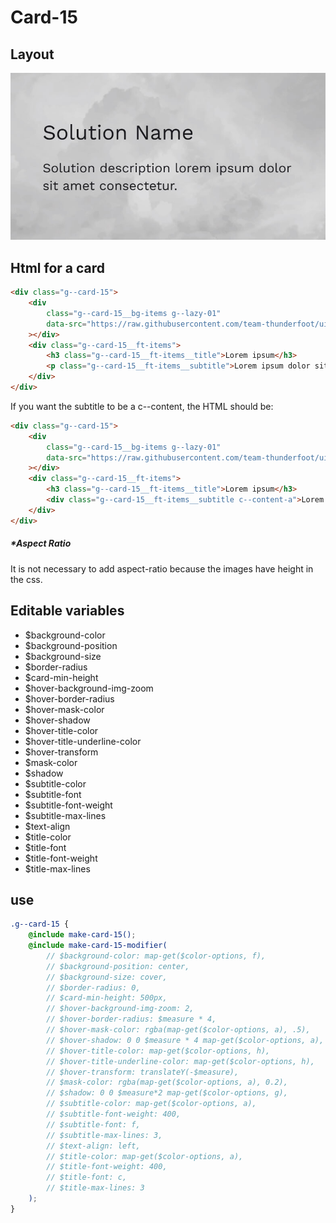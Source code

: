 # Card-15

## Layout

![alt text][card-15]

[card-15]: /src/img/global-components/card/card-15.jpg

## Html for a card

```html
<div class="g--card-15">
    <div
        class="g--card-15__bg-items g--lazy-01"
        data-src="https://raw.githubusercontent.com/team-thunderfoot/ui/main/src/img/global-components/bg-placeholder.jpg"
    ></div>
    <div class="g--card-15__ft-items">
        <h3 class="g--card-15__ft-items__title">Lorem ipsum</h3>
        <p class="g--card-15__ft-items__subtitle">Lorem ipsum dolor sit amet.</p>
    </div>
</div>
```

If you want the subtitle to be a c--content, the HTML should be:

```html
<div class="g--card-15">
    <div
        class="g--card-15__bg-items g--lazy-01"
        data-src="https://raw.githubusercontent.com/team-thunderfoot/ui/main/src/img/global-components/bg-placeholder.jpg"
    ></div>
    <div class="g--card-15__ft-items">
        <h3 class="g--card-15__ft-items__title">Lorem ipsum</h3>
        <div class="g--card-15__ft-items__subtitle c--content-a">Lorem ipsum dolor sit amet.</div>
    </div>
</div>
```

##### \*Aspect Ratio

It is not necessary to add aspect-ratio because the images have height in the css.

## Editable variables

-   $background-color
-   $background-position
-   $background-size
-   $border-radius
-   $card-min-height
-   $hover-background-img-zoom
-   $hover-border-radius
-   $hover-mask-color
-   $hover-shadow
-   $hover-title-color
-   $hover-title-underline-color
-   $hover-transform
-   $mask-color
-   $shadow
-   $subtitle-color
-   $subtitle-font
-   $subtitle-font-weight
-   $subtitle-max-lines
-   $text-align
-   $title-color
-   $title-font
-   $title-font-weight
-   $title-max-lines

## use

```scss
.g--card-15 {
    @include make-card-15();
    @include make-card-15-modifier(
        // $background-color: map-get($color-options, f),
        // $background-position: center,
        // $background-size: cover,
        // $border-radius: 0,
        // $card-min-height: 500px,
        // $hover-background-img-zoom: 2,
        // $hover-border-radius: $measure * 4,
        // $hover-mask-color: rgba(map-get($color-options, a), .5),
        // $hover-shadow: 0 0 $measure * 4 map-get($color-options, a),
        // $hover-title-color: map-get($color-options, h),
        // $hover-title-underline-color: map-get($color-options, h),
        // $hover-transform: translateY(-$measure),
        // $mask-color: rgba(map-get($color-options, a), 0.2),
        // $shadow: 0 0 $measure*2 map-get($color-options, g),
        // $subtitle-color: map-get($color-options, a),
        // $subtitle-font-weight: 400,
        // $subtitle-font: f,
        // $subtitle-max-lines: 3,
        // $text-align: left,
        // $title-color: map-get($color-options, a),
        // $title-font-weight: 400,
        // $title-font: c,
        // $title-max-lines: 3
    );
}
```
